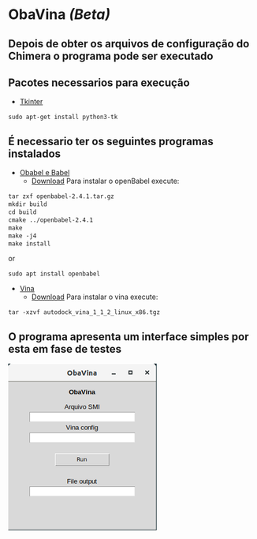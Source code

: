 # ObaVina *(Beta)*

## Depois de obter os arquivos de configuração do Chimera o programa pode ser executado

## Pacotes necessarios para execução

* [Tkinter](https://docs.python.org/3/library/tkinter.html)
```
sudo apt-get install python3-tk
```

## É necessario ter os seguintes programas instalados

* [Obabel e Babel](http://openbabel.org)
	* [Download](https://sourceforge.net/projects/openbabel/files/openbabel/2.4.1/openbabel-2.4.1.tar.gz/download)
Para instalar o openBabel execute:
```
tar zxf openbabel-2.4.1.tar.gz
mkdir build
cd build
cmake ../openbabel-2.4.1
make
make -j4
make install
```
or

```
sudo apt install openbabel
```
* [Vina](http://vina.scripps.edu/)
	* [Download](http://vina.scripps.edu/download/autodock_vina_1_1_2_linux_x86.tgz)
Para instalar o vina execute:
```
tar -xzvf autodock_vina_1_1_2_linux_x86.tgz
```


## O programa apresenta um interface simples por esta em fase de testes

![Obavina](obana_captura.png)
